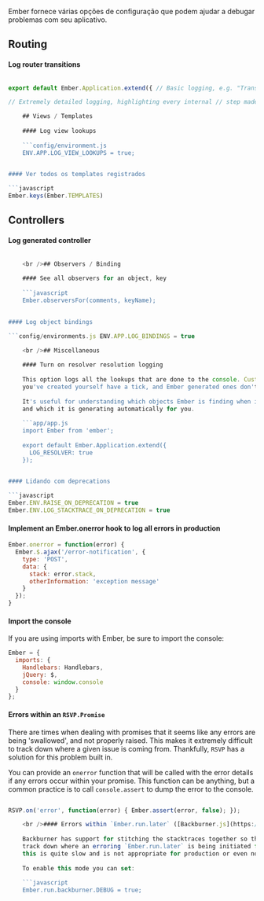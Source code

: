 Ember fornece várias opções de configuração que podem ajudar a debugar problemas com seu aplicativo.

## Routing

#### Log router transitions

```app/app.js import Ember from 'ember';

export default Ember.Application.extend({ // Basic logging, e.g. "Transitioned into 'post'" LOG_TRANSITIONS: true,

// Extremely detailed logging, highlighting every internal // step made while transitioning into a route, including // `beforeModel`, `model`, and `afterModel` hooks, and // information about redirects and aborted transitions LOG_TRANSITIONS_INTERNAL: true });

    ## Views / Templates
    
    #### Log view lookups
    
    ```config/environment.js
    ENV.APP.LOG_VIEW_LOOKUPS = true;
    

#### Ver todos os templates registrados

```javascript
Ember.keys(Ember.TEMPLATES)
```

## Controllers

#### Log generated controller

```config/environment.js ENV.APP.LOG_ACTIVE_GENERATION = true;

    <br />## Observers / Binding
    
    #### See all observers for an object, key
    
    ```javascript
    Ember.observersFor(comments, keyName);
    

#### Log object bindings

```config/environments.js ENV.APP.LOG_BINDINGS = true

    <br />## Miscellaneous
    
    #### Turn on resolver resolution logging
    
    This option logs all the lookups that are done to the console. Custom objects
    you've created yourself have a tick, and Ember generated ones don't.
    
    It's useful for understanding which objects Ember is finding when it does a lookup
    and which it is generating automatically for you.
    
    ```app/app.js
    import Ember from 'ember';
    
    export default Ember.Application.extend({
      LOG_RESOLVER: true
    });
    

#### Lidando com deprecations

```javascript
Ember.ENV.RAISE_ON_DEPRECATION = true
Ember.ENV.LOG_STACKTRACE_ON_DEPRECATION = true
```

#### Implement an Ember.onerror hook to log all errors in production

```javascript
Ember.onerror = function(error) {
  Ember.$.ajax('/error-notification', {
    type: 'POST',
    data: {
      stack: error.stack,
      otherInformation: 'exception message'
    }
  });
}
```

#### Import the console

If you are using imports with Ember, be sure to import the console:

```javascript
Ember = {
  imports: {
    Handlebars: Handlebars,
    jQuery: $,
    console: window.console
  }
};
```

#### Errors within an `RSVP.Promise`

There are times when dealing with promises that it seems like any errors are being 'swallowed', and not properly raised. This makes it extremely difficult to track down where a given issue is coming from. Thankfully, `RSVP` has a solution for this problem built in.

You can provide an `onerror` function that will be called with the error details if any errors occur within your promise. This function can be anything, but a common practice is to call `console.assert` to dump the error to the console.

```app/app.js import Ember from 'ember'; import RSVP from 'rsvp';

RSVP.on('error', function(error) { Ember.assert(error, false); });

    <br />#### Errors within `Ember.run.later` ([Backburner.js](https://github.com/ebryn/backburner.js))
    
    Backburner has support for stitching the stacktraces together so that you can
    track down where an erroring `Ember.run.later` is being initiated from. Unfortunately,
    this is quite slow and is not appropriate for production or even normal development.
    
    To enable this mode you can set:
    
    ```javascript
    Ember.run.backburner.DEBUG = true;